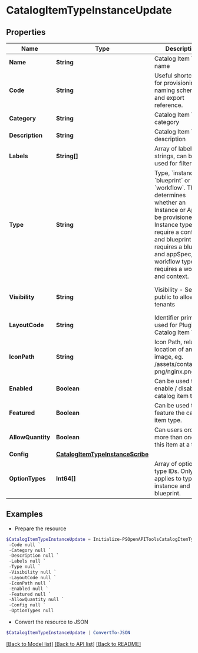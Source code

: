 # CatalogItemTypeInstanceUpdate
## Properties

Name | Type | Description | Notes
------------ | ------------- | ------------- | -------------
**Name** | **String** | Catalog Item Type name | [optional] 
**Code** | **String** | Useful shortcode for provisioning naming schemes and export reference. | [optional] 
**Category** | **String** | Catalog Item Type category | [optional] 
**Description** | **String** | Catalog Item Type description | [optional] 
**Labels** | **String[]** | Array of label strings, can be used for filtering. | [optional] 
**Type** | **String** | Type, &#x60;instance&#x60;, &#x60;blueprint&#x60; or &#x60;workflow&#x60;. This determines whether an Instance or App will be provisioned. Instance types require a config and blueprint requires a blueprint and appSpec, while workflow types requires a workflow and context. | [optional] 
**Visibility** | **String** | Visibility - Set to public to allow all tenants | [optional] [default to "private"]
**LayoutCode** | **String** | Identifier primarily used for Plugin Catalog Item Types | [optional] 
**IconPath** | **String** | Icon Path, relative location of an icon image, eg. /assets/containers-png/nginx.png. | [optional] 
**Enabled** | **Boolean** | Can be used to enable / disable the catalog item type. | [optional] [default to $true]
**Featured** | **Boolean** | Can be used to feature the catalog item type. | [optional] [default to $false]
**AllowQuantity** | **Boolean** | Can users order more than one of this item at a time. | [optional] [default to $false]
**Config** | [**CatalogItemTypeInstanceScribe**](CatalogItemTypeInstanceScribe.md) |  | [optional] 
**OptionTypes** | **Int64[]** | Array of option type IDs. Only applies to type instance and blueprint. | [optional] 

## Examples

- Prepare the resource
```powershell
$CatalogItemTypeInstanceUpdate = Initialize-PSOpenAPIToolsCatalogItemTypeInstanceUpdate  -Name null `
 -Code null `
 -Category null `
 -Description null `
 -Labels null `
 -Type null `
 -Visibility null `
 -LayoutCode null `
 -IconPath null `
 -Enabled null `
 -Featured null `
 -AllowQuantity null `
 -Config null `
 -OptionTypes null
```

- Convert the resource to JSON
```powershell
$CatalogItemTypeInstanceUpdate | ConvertTo-JSON
```

[[Back to Model list]](../README.md#documentation-for-models) [[Back to API list]](../README.md#documentation-for-api-endpoints) [[Back to README]](../README.md)

